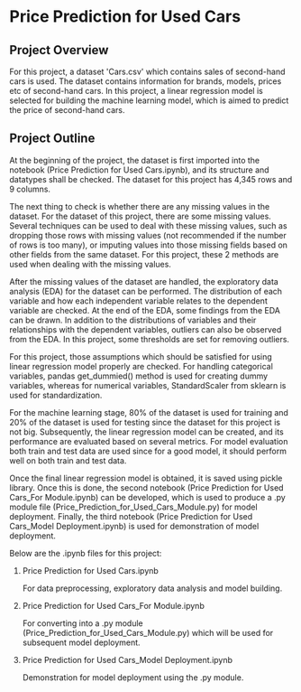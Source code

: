 # Price Prediction for Used Cars

## Project Overview
For this project, a dataset 'Cars.csv' which contains sales of second-hand cars is used. The dataset contains information for brands, models, prices etc of second-hand cars. In this project, a linear regression model is selected for building the machine learning model, which is aimed to predict the price of second-hand cars.

## Project Outline
At the beginning of the project, the dataset is first imported into the notebook (Price Prediction for Used Cars.ipynb), and its structure and datatypes shall be checked. The dataset for this project has 4,345 rows and 9 columns.

The next thing to check is whether there are any missing values in the dataset. For the dataset of this project, there are some missing values. Several techniques can be used to deal with these missing values, such as dropping those rows with missing values (not recommended if the number of rows is too many), or imputing values into those missing fields based on other fields from the same dataset. For this project, these 2 methods are used when dealing with the missing values.

After the missing values of the dataset are handled, the exploratory data analysis (EDA) for the dataset can be performed. The distribution of each variable and how each independent variable relates to the dependent variable are checked. At the end of the EDA, some findings from the EDA can be drawn. In addition to the distributions of variables and their relationships with the dependent variables, outliers can also be observed from the EDA. In this project, some thresholds are set for removing outliers.

For this project, those assumptions which should be satisfied for using linear regression model properly are checked. For handling categorical variables, pandas get_dummied() method is used for creating dummy variables, whereas for numerical variables, StandardScaler from sklearn is used for standardization.

For the machine learning stage, 80% of the dataset is used for training and 20% of the dataset is used for testing since the dataset for this project is not big. Subsequently, the linear regression model can be created, and its performance are evaluated based on several metrics. For model evaluation both train and test data are used since for a good model, it should perform well on both train and test data. 

Once the final linear regression model is obtained, it is saved using pickle library. Once this is done, the second notebook (Price Prediction for Used Cars_For Module.ipynb) can be developed, which is used to produce a .py module file (Price_Prediction_for_Used_Cars_Module.py) for model deployment. Finally, the third notebook (Price Prediction for Used Cars_Model Deployment.ipynb) is used for demonstration of model deployment.

Below are the .ipynb files for this project:
1. Price Prediction for Used Cars.ipynb

   For data preprocessing, exploratory data analysis and model building.

2. Price Prediction for Used Cars_For Module.ipynb
   
   For converting into a .py module (Price_Prediction_for_Used_Cars_Module.py) which will be used for subsequent model deployment.

3. Price Prediction for Used Cars_Model Deployment.ipynb
   
   Demonstration for model deployment using the .py module.

